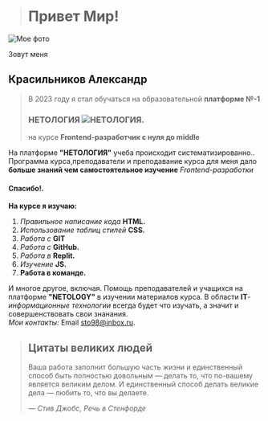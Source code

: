 
># Привет Мир!<br>
![Мое фото ](https://avatars.githubusercontent.com/u/68161264?v=4)

Зовут меня  
## Красильников Александр  

 >В 2023 году я стал обучаться на образовательной  **платформе №-1**<br>
 >### НЕТОЛОГИЯ  ![НЕТОЛОГИЯ.](https://netology.ru/blog/wp-content/themes/aquene-child-theme/img/logo.svg "НЕТОЛОГИЯ")
 >на курсе **Frontend-разработчик с нуля до middle**

На платформе **"НЕТОЛОГИЯ"** учеба происходит систематизированно..
Программа курса,преподаватели и преподавание курса для меня дало **больше знаний чем самостоятельное изучение**  _Frontend-разработки_
#### Спасибо!.
**На курсе я изучаю:**
1. _Правильное написание кода_ **HTML.**
2. _Использование таблиц стилей_ **CSS.**
4. _Работа с_ **GIT**
5. _Работа с_ **GitHub.**
6. _Работа в_ **Replit.** 
7. _Изучение_ **JS.**
8. **Работа в команде.**

И многое другое, включая.
Помощь преподавателей и учащихся на платформе **"NETOLOGY"** в изучении материалов курса.
В области **IT**_-информационные технологии_ всегда будет что изучать, а значит и совершенствовать свои знанания.\
_Мои контакты:_ Email [sto98@inbox.ru](mailto:sto98@inbox.ru).

> ## Цитаты великих людей
> Ваша работа заполнит большую часть жизни и единственный способ быть
> полностью довольным — делать то, что по-вашему является великим делом.
> И единственный способ делать великие дела — любить то, что вы делаете.
>
> *— Стив Джобс, Речь в Стенфорде*
 













 
